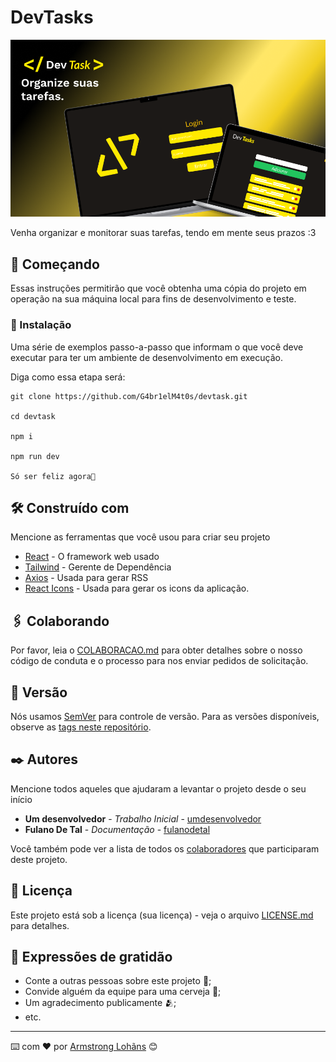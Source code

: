# DevTasks

![Mockup](./public/Readme_mb.png)

Venha organizar e monitorar suas tarefas, tendo em mente seus
prazos :3

## 🚀 Começando

Essas instruções permitirão que você obtenha uma cópia do projeto em operação na sua máquina local para fins de desenvolvimento e teste.


### 🔧 Instalação

Uma série de exemplos passo-a-passo que informam o que você deve executar para ter um ambiente de desenvolvimento em execução.

Diga como essa etapa será:
```
git clone https://github.com/G4br1elM4t0s/devtask.git

cd devtask

npm i

npm run dev

Só ser feliz agora🚀  
```

## 🛠️ Construído com

Mencione as ferramentas que você usou para criar seu projeto

* [React](http://www.dropwizard.io/1.0.2/docs/) - O framework web usado
* [Tailwind](https://maven.apache.org/) - Gerente de Dependência
* [Axios](https://rometools.github.io/rome/) - Usada para gerar RSS
* [React Icons](https://react-icons.github.io/react-icons/) - Usada para gerar os icons da aplicação.

## 🖇️ Colaborando

Por favor, leia o [COLABORACAO.md](https://gist.github.com/usuario/linkParaInfoSobreContribuicoes) para obter detalhes sobre o nosso código de conduta e o processo para nos enviar pedidos de solicitação.

## 📌 Versão

Nós usamos [SemVer](http://semver.org/) para controle de versão. Para as versões disponíveis, observe as [tags neste repositório](https://github.com/suas/tags/do/projeto). 

## ✒️ Autores

Mencione todos aqueles que ajudaram a levantar o projeto desde o seu início

* **Um desenvolvedor** - *Trabalho Inicial* - [umdesenvolvedor](https://github.com/linkParaPerfil)
* **Fulano De Tal** - *Documentação* - [fulanodetal](https://github.com/linkParaPerfil)

Você também pode ver a lista de todos os [colaboradores](https://github.com/usuario/projeto/colaboradores) que participaram deste projeto.

## 📄 Licença

Este projeto está sob a licença (sua licença) - veja o arquivo [LICENSE.md](https://github.com/usuario/projeto/licenca) para detalhes.

## 🎁 Expressões de gratidão

* Conte a outras pessoas sobre este projeto 📢;
* Convide alguém da equipe para uma cerveja 🍺;
* Um agradecimento publicamente 🫂;
* etc.


---
⌨️ com ❤️ por [Armstrong Lohãns](https://gist.github.com/lohhans) 😊
